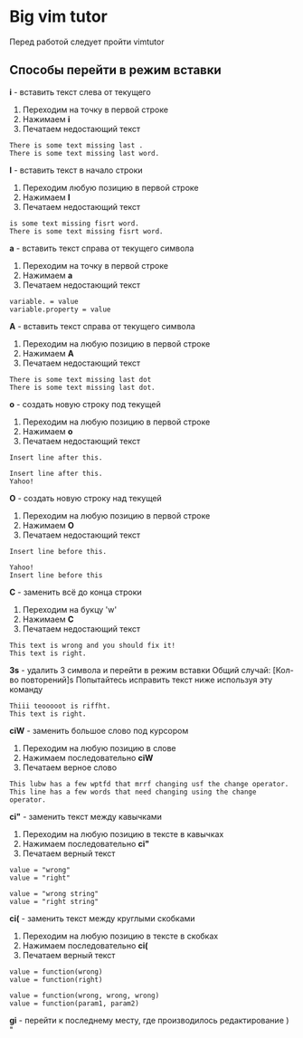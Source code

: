 Big vim tutor
=============

Перед работой следует пройти vimtutor

Способы перейти в режим вставки
-------------------------------

**i** - вставить текст слева от текущего
1) Переходим на точку в первой строке
2) Нажимаем **i**
3) Печатаем недостающий текст

```
There is some text missing last .
There is some text missing last word.
```

**I** - вставить текст в начало строки
1) Переходим любую позицию в первой строке
2) Нажимаем **I**
3) Печатаем недостающий текст

```
is some text missing fisrt word.
There is some text missing fisrt word.
```

**a** - вставить текст справа от текущего символа
1) Переходим на точку в первой строке
2) Нажимаем **a**
3) Печатаем недостающий текст

```
variable. = value
variable.property = value
```

**A** - вставить текст справа от текущего символа
1) Переходим на любую позицию в первой строке
2) Нажимаем **A**
3) Печатаем недостающий текст

```
There is some text missing last dot
There is some text missing last dot.
```

**o** - создать новую строку под текущей
1) Переходим на любую позицию в первой строке
2) Нажимаем **o**
3) Печатаем недостающий текст

```
Insert line after this.

Insert line after this.
Yahoo!
```

**O** - создать новую строку над текущей
1) Переходим на любую позицию в первой строке
2) Нажимаем **O**
3) Печатаем недостающий текст

```
Insert line before this.

Yahoo!
Insert line before this
```

**C** - заменить всё до конца строки
1) Переходим на букцу 'w'
2) Нажимаем **C**
3) Печатаем недостающий текст

```
This text is wrong and you should fix it!
This text is right.
```

**3s** - удалить 3 символа и перейти в режим вставки
Oбщий случай: [Кол-во повторений]s
Попытайтесь исправить текст ниже используя эту команду

```
Thiii teooooot is riffht.
This text is right.
```

**ciW** - заменить большое слово под курсором
1) Переходим на любую позицию в слове
2) Нажимаем последовательно **ciW**
3) Печатаем верное слово

```
This lubw has a few wptfd that mrrf changing usf the change operator.
This line has a few words that need changing using the change operator.
```

**ci"** - заменить текст между кавычками
1) Переходим на любую позицию в тексте в кавычках
2) Нажимаем последовательно **ci"**
3) Печатаем верный текст

```
value = "wrong"
value = "right"

value = "wrong string"
value = "right string"
```

**ci(** - заменить текст между круглыми скобками
1) Переходим на любую позицию в тексте в скобках
2) Нажимаем последовательно **ci(**
3) Печатаем верный текст

```
value = function(wrong)
value = function(right)

value = function(wrong, wrong, wrong)
value = function(param1, param2)
```

**gi** - перейти к последнему месту, где производилось редактирование ) "
